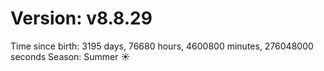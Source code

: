 # Version: v8.8.29
Time since birth: 3195 days, 76680 hours, 4600800 minutes, 276048000 seconds
Season: Summer ☀️
